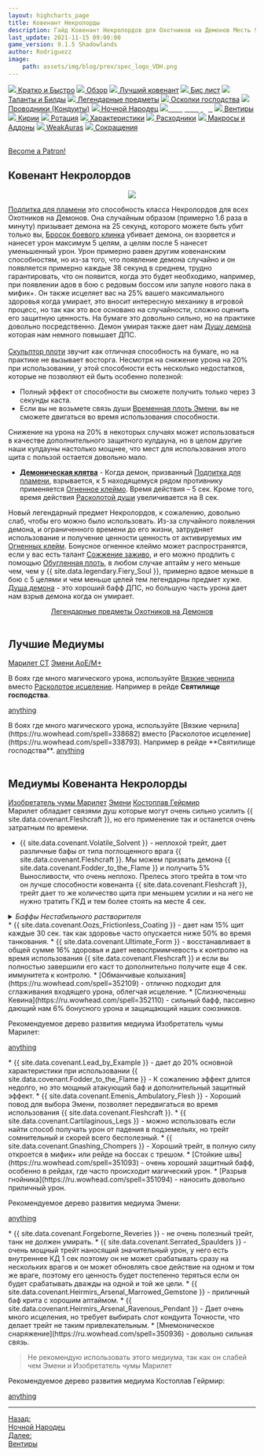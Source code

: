 ```yaml
---
layout: highcharts_page
title: Ковенант Некролорды
description: Гайд Ковенант Некролордов для Охотников на Демонов Месть 9.1.5 PvE Shadowlands
last_update: 2021-11-15 09:00:00
game_version: 9.1.5 Shadowlands 
author: Rodriguezz
image:
    path: assets/img/blog/prev/spec_logo_VDH.png
---
```


<div id="smooth-nav-outer">
<a href="{{ site.url }}/guide/archive/vengeance/Shadowlands_9_1_5/quick_faq.html"><img src="https://wow.zamimg.com/images/wow/icons/medium/wow_token01.jpg"> Кратко и Быстро</a>
<a href="{{ site.url }}/guide/archive/vengeance/Shadowlands_9_1_5/overview.html"><img src="https://wow.zamimg.com/images/wow/icons/medium/inv_misc_spyglass_02.jpg"> Обзор</a>
<a href="{{ site.url }}/guide/archive/vengeance/Shadowlands_9_1_5/covenant.html"><img src="https://wow.zamimg.com/images/wow/icons/medium/achievement_mythicdungeons_shadowlands.jpg"> Лучший ковенант</a>
<a href="{{ site.url }}/guide/archive/vengeance/Shadowlands_9_1_5/gear.html"><img src="https://wow.zamimg.com/images/wow/icons/medium/inv_chest_chain_03.jpg"> Бис лист</a>
<a href="{{ site.url }}/guide/archive/vengeance/Shadowlands_9_1_5/talent-builds.html"><img src="https://wow.zamimg.com/images/wow/icons/medium/ability_marksmanship.jpg"> Таланты и Билды</a>
<a href="{{ site.url }}/guide/archive/vengeance/Shadowlands_9_1_5/legendaries-shadowlands.html"><img src="https://wow.zamimg.com/images/wow/icons/medium/runesmith_icon.jpg"> Легендарные предметы</a>
<a href="{{ site.url }}/guide/archive/vengeance/Shadowlands_9_1_5/domination-set-bonuses.html"><img src="https://wow.zamimg.com/images/wow/icons/medium/wow_token01.jpg"> Осколки господства</a>
<a href="{{ site.url }}/guide/archive/vengeance/Shadowlands_9_1_5/conduits-shadowlands.html"><img src="https://wow.zamimg.com/images/wow/icons/medium/ability_rogue_rollthebones02.jpg"> Проводники (Кондуиты)</a>
<a href="{{ site.url }}/guide/archive/vengeance/Shadowlands_9_1_5/night-fae.html"><img src="https://wow.zamimg.com/images/wow/icons/medium/ui_sigil_nightfae.jpg"> Ночной Народец</a>
<a href="{{ site.url }}/guide/archive/vengeance/Shadowlands_9_1_5/necrolord.html"><img src="https://wow.zamimg.com/images/wow/icons/medium/ui_sigil_necrolord.jpg"><span style="color: white;"> Некролорды</span></a>
<a href="{{ site.url }}/guide/archive/vengeance/Shadowlands_9_1_5/venthyr.html"><img src="https://wow.zamimg.com/images/wow/icons/medium/ui_sigil_venthyr.jpg"> Вентиры</a>
<a href="{{ site.url }}/guide/archive/vengeance/Shadowlands_9_1_5/kyrian.html"><img src="https://wow.zamimg.com/images/wow/icons/medium/ui_sigil_kyrian.jpg"> Кирии</a>
<a href="{{ site.url }}/guide/archive/vengeance/Shadowlands_9_1_5/rotation-priority.html"><img src="https://wow.zamimg.com/images/wow/icons/medium/wow_token01.jpg"> Ротация</a>
<a href="{{ site.url }}/guide/archive/vengeance/Shadowlands_9_1_5/stats.html"><img src="https://wow.zamimg.com/images/wow/icons/medium/inv_inscription_80_warscroll_intellect.jpg"> Характеристики</a>
<a href="{{ site.url }}/guide/archive/vengeance/Shadowlands_9_1_5/consumables.html"><img src="https://wow.zamimg.com/images/wow/icons/medium/inv_potion_92.jpg"> Расходники</a>
<a href="{{ site.url }}/guide/archive/vengeance/Shadowlands_9_1_5/macros-addons.html"><img src="https://wow.zamimg.com/images/wow/icons/medium/inv_eng_gearspringparts.jpg"> Макросы и Аддоны</a>
<a href="{{ site.url }}/guide/archive/vengeance/Shadowlands_9_1_5/weakauras.html"><img src="https://wow.zamimg.com/images/wow/icons/medium/spell_holy_auramastery.jpg"> WeakAuras</a>
<a href="{{ site.url }}/guide/archive/vengeance/Shadowlands_9_1_5/common-terms.html"><img src="https://wow.zamimg.com/images/wow/icons/medium/ui_chat.jpg"> Сокращения</a>
</div>
<br>

<a href="https://www.patreon.com/bePatron?u=43917749"  data-patreon-widget-type="become-patron-button">Become a Patron!</a><script async src="https://c6.patreon.com/becomePatronButton.bundle.js"></script>

## Ковенант Некролордов
<p align="center" width="100%"> <img src="{{ site.url }}/assets/img/blog/conduits/necrolord_logo.png"> </p>

[Подпитка для пламени](https://ru.wowhead.com/spell=329554) это способность класса <span class="r3">Некролордов</span> для всех Охотников на Демонов. Она случайным образом (примерно 1.6 раза в минуту) призывает демона на 25 секунд, которого можете быть убит только вы, [Бросок боевого клинка](https://ru.wowhead.com/spell=185123/) убивает демона, он взорвется и нанесет урон максимум 5 целям, а целям после 5 нанесет уменьшенный урон. Урон примерно равен другим ковенанским способностям, но из-за того, что появление демона случайно и он появляется примерно каждые 38 секунд в среднем, трудно гарантировать, что он появится, когда это будет необходимо, например, при появлении адов в бою с редовым боссом или запуле нового пака в мифик+. Он также исцеляет вас на 25% вашего максимального здоровья когда умирает, это вносит интересную механику в игровой процесс, но так как это все основано на случайности, сложно оценить его защитную ценность. На бумаге это довольно сильно, но на практике довольно посредственно. Демон умирая также дает нам [Душу демона](https://ru.wowhead.com/spell=208195/) которая нам немного повышает ДПС.<br>
<br>
[Скульптор плоти](https://ru.wowhead.com/spell=324631) звучит как отличная способность на бумаге, но на практике не вызывает восторга. Несмотря на снижение урона на 20% при использовании, у этой способности есть несколько недостатков, которые не позволяют ей быть особенно полезной:

* Полный эффект от способности вы сможете получить только через 3 секунды каста.
* Если вы не возьмете связь души [Временная плоть Эмени](https://ru.wowhead.com/spell=341650/), вы не сможете двигаться во время использования способности.

Снижение на урона на 20% в некоторых случаях может использоваться в качестве дополнительного защитного кулдауна, но в целом другие наши кулдауны настолько мощнее, что мест для использования этого щита с пользой остается довольно мало.

* <span class="q5"><strong>[Демоническая клятва](https://ru.wowhead.com/spell=355996)</strong></span> - Когда демон, призванный [Подпитка для пламени](https://ru.wowhead.com/spell=329554), взрывается, к 5 находящемуся рядом противнику применяется [Огненное клеймо](https://ru.wowhead.com/spell=204021/). Время действия – 5 сек. Кроме того, время действия [Расколотой души](https://ru.wowhead.com/spell=228537) увеличивается на 8 сек.

Новый легендарный предмет Некролордов, к сожалению, довольно слаб, чтобы его можно было использовать. Из-за случайного появления демона, и ограниченного времени до его жизни, затрудняет использование и получение ценности ценность от активируемых им [Огненных клейм](https://ru.wowhead.com/spell=204021/). Бонусное огненное клеймо может распространятся, если у вас есть талант [Сожжение заживо](https://www.wowhead.com/spell=207739), и его можно продлить с помощью [Обугленная плоть](https://ru.wowhead.com/spell=336639), в любом случае аптайм у него меньше чем, чем у {{ site.data.legendary.Fiery_Soul }}, примерно вдвое меньше в бою с 5 целями и чем меньше целей тем легендарны предмет хуже. [Душа демона](https://ru.wowhead.com/spell=208195/) - это хороший бафф ДПС, но большую часть урона дает нам взрыв демона когда он умирает.

<div style="text-align: -webkit-center; text-align: -moz-center;">
<a class="c12 cta-button" href="{{ site.url }}/guide/archive/vengeance/Shadowlands_9_1_5/legendaries-shadowlands.html" data-border="strong" data-markup-content-target="1" data-icon="true">
<span class="cta-button-icon" style="background-image: url(&quot;https://wow.zamimg.com/images/wow/icons/medium/runesmith_icon.jpg&quot;);">
</span>Легендарные предметы Охотников на Демонов</a></div><br>

## Лучшие Медиумы

<div class="tabs" id="tabs-1">
    <div class="tabs__nav">
      <a class="tabs__link tabs__link_active" href="#content-1">Марилет СТ</a>
      <a class="tabs__link" href="#content-2">Эмени АоЕ/М+</a>
    </div>
    <div class="tabs__content">
      <div class="tabs__pane tabs__pane_show" id="content-1">
<div class="tabs_in" markdown="1">	  

В боях где много магического урона, используйте [Вязкие чернила](https://ru.wowhead.com/spell=338682) вместо [Расколотое исцеление](https://ru.wowhead.com/spell=338793). Например в рейде **Святилище господства**.

<a href="https://ru.wowhead.com/soulbind-calc/embed/necrolord/plague-deviser-marileth/demon-hunter/AwaW5r4BJStvCBMFLR8IFTBfCCV2DggiFSrvCCV2AAg" target="blank">anything</a>
</div>      
	  </div>
      <div class="tabs__pane" id="content-2">
<div class="tabs_in" markdown="1">
В боях где много магического урона, используйте [Вязкие чернила](https://ru.wowhead.com/spell=338682) вместо [Расколотое исцеление](https://ru.wowhead.com/spell=338793). Например в рейде **Святилище господства**.      
<a href="https://ru.wowhead.com/soulbind-calc/embed/necrolord/emeni/demon-hunter/AwaWar4CBStvCCUszQgSBS0fCCUwXwgiFSrvCCV2AAg" target="blank">anything</a>
</div>     
	 </div>
    </div>
  </div>
<br>

## Медиумы Ковенанта Некролорды

<div class="tabs" id="tabs-2">
    <div class="tabs__nav">
      <a class="tabs__link tabs__link_active" href="#content-4">Изобретатель чумы Марилет</a>
      <a class="tabs__link" href="#content-5">Эмени</a>
	  <a class="tabs__link" href="#content-6">Костоплав Гейрмир</a>
    </div>
    <div class="tabs__content">
      <div class="tabs__pane tabs__pane_show" id="content-4">
<div class="tabs_in" markdown="1">	  
Марилет обладает связями душ которые могут очень сильно усилить {{ site.data.covenant.Fleshcraft }}, но его применение так и останется очень затратным по времени.

* {{ site.data.covenant.Volatile_Solvent }} - неплохой трейт, дает различные бафы от типа поглощенного врага {{ site.data.covenant.Fleshcraft }}. Мы можем призвать демона {{ site.data.covenant.Fodder_to_the_Flame }}  и получить 5% Выносливости, что очень неплохо. Прелесь этого трейта в том что он лучше способности ковенанта {{ site.data.covenant.Fleshcraft }}, трейт дает то же количество щита при меньшем усилии и на него не нужно тратить ГКД и тем более стоять на месте 4 сек.
<details>
 <summary><i>Баффы Нестабильного растворителя</i></summary>
    <li> <a href="https://ru.wowhead.com/spell=323498">Нестабильный растворитель: животные</a> - Повышает основную характеристику на 2%.</li>
    <li> <a href="https://ru.wowhead.com/spell=323504/">Нестабильный растворитель: элементали</a> - Наносимый магический урон увеличен на 3%.</li>
    <li> <a href="https://ru.wowhead.com/spell=323497/">Нестабильный растворитель: аберрации</a> - Броня усилена на 78.</li>
    <li> <a href="https://ru.wowhead.com/spell=323507">Нестабильный растворитель: механизмы</a> - Получаемый магический урон уменьшен на 5%..</li>
    <li> <a href="https://ru.wowhead.com/spell=323510/">Нестабильный растворитель: нежить</a> - Убийство противника восстанавливает вам 2% максимального запаса здоровья.</li>
    <li> <a href="https://ru.wowhead.com/spell=323491/">Нестабильный растворитель: гуманоиды</a> - Повышает Искусность на 120.</li>
    <li> <a href="https://ru.wowhead.com/spell=323500">Нестабильный растворитель: демоны </a> - Повышает Выносливость на 3%.</li>
    <li> <a href="https://ru.wowhead.com/spell=323502">Нестабильный растворитель: драконы </a> - Вероятность критического удара повышена на 3%.</li>
    <li> <a href="https://ru.wowhead.com/spell=323506/">Нестабильный растворитель: великаны </a> - Размер увеличен на 10%. Наносимый физический урон увеличен на 3%.</li>
</details>
* {{ site.data.covenant.Oozs_Frictionless_Coating }} - дает нам 15% щит каждые 30 сек. так как здоровье часто опускается ниже 50% во время танкования. 
* {{ site.data.covenant.Ultimate_Form }} - восстанавливает в общей сумме 16% здоровья и дает невосприимчевость к контролю на время использования {{ site.data.covenant.Fleshcraft }} и если вы полностью завершили его каст то дополнительно получите еще 4 сек. иммунитета к контролю.
* [Обманчивые колыхания](https://ru.wowhead.com/spell=352109) - отлично подходит для сглаживания входящего урона, облегчая исцеление.
* [Слизнюченыш Кевина](https://ru.wowhead.com/spell=352110) - сильный бафф, пассивно дающий нам 6% бонусного урона и защищающий наших союзников.

Рекомендуемое дерево развития медиума Изобретатель чумы Марилет:

<a href="https://ru.wowhead.com/soulbind-calc/embed/necrolord/plague-deviser-marileth/demon-hunter/AwaW5r4BJStvCBMFLR8IFTBfCCV2DggiFSrvCCV2AAA" target="blank">anything</a>

</div>      
	  </div>
      <div class="tabs__pane" id="content-5">
<div class="tabs_in" markdown="1">	
* {{ site.data.covenant.Lead_by_Example }} - дает до 20% основной характеристики при использовании {{ site.data.covenant.Fodder_to_the_Flame }} - К сожалению эффект длится недолго, но это мощный атакующий баф и дополнительный защитный эффект.
* {{ site.data.covenant.Emenis_Ambulatory_Flesh }} - Хороший повод для выбора Эмени, позволяет передвигаться во время использования {{ site.data.covenant.Fleshcraft }}.
* {{ site.data.covenant.Cartilaginous_Legs }} - можно использовать если найти способ получать урон от падения в подземельях, но трейт сомнительный и скорей всего бесполезный.
* {{ site.data.covenant.Gnashing_Chompers }} - Хороший трейт, в полную силу откроется в мифик+ или рейде на боссах с трешом.
* [Стойкие швы](https://ru.wowhead.com/spell=351093) - очень хороший защитный бафф, особенно в рейдах, где часто происходит магический урон.
* [Разрыв гнойника](https://ru.wowhead.com/spell=351094) - наносить довольно приличный урон.

Рекомендуемое дерево развития медиума Эмени:

<a href="https://ru.wowhead.com/soulbind-calc/embed/necrolord/emeni/demon-hunter/AwaWar4CBStvCCUszQgSBS0fCCUwXwgiFSrvACV2AAg" target="blank">anything</a>

</div>     
	 </div>
	  <div class="tabs__pane" id="content-6">
<div class="tabs_in" markdown="1">
* {{ site.data.covenant.Forgeborne_Reveries }} - не очень полезный трейт, танк не должен умирать.
* {{ site.data.covenant.Serrated_Spaulders }} - очень мощный трейт наносящий значительный урон, у него есть внутреннее КД 1 сек поэтому он не может срабатывать сразу на нескольких врагов и он может обновлять свое действие на одном и том же враге, поэтому его ценность будет постепенно теряться если он будет срабатывать дважды на одной и той же цели. 
* {{ site.data.covenant.Heirmirs_Arsenal_Marrowed_Gemstone }} - приличный баф крита с хорошим аптаймом.
* {{ site.data.covenant.Heirmirs_Arsenal_Ravenous_Pendant }} - Дает очень много исцеления, но требует выбирать слот кондуита Точности, что делает трейт не таким привлекательным.
* [Мнемоническое снаряжение](https://ru.wowhead.com/spell=350936) - довольно сильная связь.

> Не рекомендую использовать этого медиума, так как он слабей чем Эмени и Изобретатель чумы Марилет

Рекомендуемое дерево развития медиума Костоплав Гейрмир:

<a href="https://ru.wowhead.com/soulbind-calc/embed/necrolord/bonesmith-heirmir/demon-hunter/Awa-ar4CBStvCCUszQgRJS0fCCMFKu8IFXYACCUraQg" target="blank">anything</a>
</div>      
	  </div>
    </div>
  </div>

<hr>

<div class="minibox minibox-left"><a href="{{ site.url }}/guide/archive/vengeance/Shadowlands_9_1_5/night-fae.html">Назад:<br>Ночной Народец</a></div>
<div class="minibox"><a href="{{ site.url }}/guide/archive/vengeance/Shadowlands_9_1_5/venthyr.html">Далее:<br>Вентиры</a></div>

<br>

<script>
    var $tabs = function (target) {
      var
        _elemTabs = (typeof target === 'string' ? document.querySelector(target) : target),
        _eventTabsShow,
        _showTab = function (tabsLinkTarget) {
          var tabsPaneTarget, tabsLinkActive, tabsPaneShow;
          tabsPaneTarget = document.querySelector(tabsLinkTarget.getAttribute('href'));
          tabsLinkActive = tabsLinkTarget.parentElement.querySelector('.tabs__link_active');
          tabsPaneShow = tabsPaneTarget.parentElement.querySelector('.tabs__pane_show');
          // если следующая вкладка равна активной, то завершаем работу
          if (tabsLinkTarget === tabsLinkActive) {
            return;
          }
          // удаляем классы у текущих активных элементов
          if (tabsLinkActive !== null) {
            tabsLinkActive.classList.remove('tabs__link_active');
          }
          if (tabsPaneShow !== null) {
            tabsPaneShow.classList.remove('tabs__pane_show');
          }
          // добавляем классы к элементам (в завимости от выбранной вкладки)
          tabsLinkTarget.classList.add('tabs__link_active');
          tabsPaneTarget.classList.add('tabs__pane_show');
          document.dispatchEvent(_eventTabsShow);
        },
        _switchTabTo = function (tabsLinkIndex) {
          var tabsLinks = _elemTabs.querySelectorAll('.tabs__link');
          if (tabsLinks.length > 0) {
            if (tabsLinkIndex > tabsLinks.length) {
              tabsLinkIndex = tabsLinks.length;
            } else if (tabsLinkIndex < 1) {
              tabsLinkIndex = 1;
            }
            _showTab(tabsLinks[tabsLinkIndex - 1]);
          }
        };

      _eventTabsShow = new CustomEvent('tab.show', { detail: _elemTabs });

      _elemTabs.addEventListener('click', function (e) {
        var tabsLinkTarget = e.target;
        // завершаем выполнение функции, если кликнули не по ссылке
        if (!tabsLinkTarget.classList.contains('tabs__link')) {
          return;
        }
        // отменяем стандартное действие
        e.preventDefault();
        _showTab(tabsLinkTarget);
      });

      return {
        showTab: function (target) {
          _showTab(target);
        },
        switchTabTo: function (index) {
          _switchTabTo(index);
        }
      }

    };

    (function () {
      var
        nameKey = 'mytabs2',
        mytabs = {},
        mytabsStorage = {},
        listTabs = document.querySelectorAll('.tabs');

      for (var i = 0, length = listTabs.length; i < length; i++) {
        if (listTabs[i].id) {
          mytabs[listTabs[i].id] = $tabs(listTabs[i]);
        }
      }
      if (localStorage.getItem(nameKey)) {
        mytabsStorage = JSON.parse(localStorage.getItem(nameKey));
        for (var key in mytabsStorage) {
          if (mytabs.hasOwnProperty(key)) {
            mytabs[key].showTab(document.querySelector('[href="' + mytabsStorage[key] + '"]'));
          }
        }
      }
      document.addEventListener('tab.show', function (e) {
        mytabsStorage[e.detail.closest('.tabs').getAttribute('id')] = e.detail.querySelector('.tabs__link_active').getAttribute('href');
        localStorage.setItem(nameKey, JSON.stringify(mytabsStorage));
      })
    })();   
</script>	